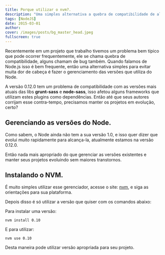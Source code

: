 ```yaml
---
title: Porque utilizar o nvm?.
description: "Uma simples alternativa a quebra de compatibilidade de alguns plugins Node.js."
tags: [NodeJS]
date: 2015-03-01
author:
cover: /images/posts/bg_master_head.jpeg
fullscreen: true
---
```


Recentemente em um projeto que trabalho tivemos um problema bem típico que pode ocorrer frequentemente, ele se chama quebra de compatibilidade, alguns chamam de bug também.
Quando falamos de Node.js isso é bem frequente, então uma alternativa simples para evitar muita dor de cabeça é fazer o gerenciamento das versões que utiliza do Node.

A versão 0.12.0 tem um problema de compatibilidade com as versões mais atuais das libs **grunt-sass** e **node-sass**, isso afetou alguns frameworks que utilizam estes plugins como dependências. Então até que seus autores corrijam esse contra-tempo, precisamos manter os projetos em evolução, certo?

## Gerenciando as versões do Node.
Como sabem, o Node ainda não tem a sua versão 1.0, e isso quer dizer que evolui muito rapidamente para alcança-la, atualmente estamos na versão 0.12.0.

Então nada mais apropriado do que gerenciar as versões existentes e manter seus projetos evoluindo sem maiores transtornos.

## Instalando o NVM.
É muito simples utilizar esse gerenciador, acesse o site: [nvm](https://github.com/creationix/nvm), e siga as orientações para sua plataforma.

Depois disso é só utilizar a versão que quiser com os comandos abaixo:

Para instalar uma versão:

`nvm install 0.10`

E para utilizar:

`nvm use 0.10`

Desta maneira pode utilizar versão apropriada para seu projeto.
